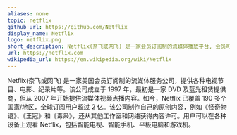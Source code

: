 ```yaml
---
aliases: none
topic: netflix
github_url: https://github.com/Netflix
display_name: Netflix
logo: netflix.png
short_description: Netflix(奈飞或网飞) 是一家会员订阅制的流媒体播放平台, 会员可以在在线观看电影和电视节目
url: https://netflix.com
wikipedia_url: https://en.wikipedia.org/wiki/Netflix
---
```

Netflix(奈飞或网飞) 是一家美国会员订阅制的流媒体服务公司，提供各种电视节目、电影、纪录片等。该公司成立于 1997 年，最初是一家 DVD 及蓝光租赁提供商，但从 2007 年开始提供流媒体视频点播内容。如今，Netflix 已覆盖 190 多个国家/地区，全球订阅用户超过 2 亿。该公司制作自己的原创内容，例如《怪奇物语》、《王冠》和《毒枭》，还从其他工作室和网络获得内容许可。用户可以在各种设备上观看 Netflix，包括智能电视、智能手机、平板电脑和游戏机。